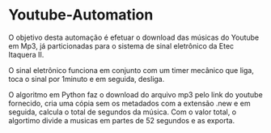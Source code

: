# Youtube-Automation

O objetivo desta automação é efetuar o download das músicas do Youtube em Mp3, já particionadas para o sistema de sinal eletrônico da Etec Itaquera II.

O sinal eletrônico funciona em conjunto com um timer mecânico que liga, toca o sinal por 1minuto e em seguida, desliga.

O algoritmo em Python faz o download do arquivo mp3 pelo link do youtube fornecido, cria uma cópia sem os metadados com a extensão .new e em seguida, calcula o total de segundos da música. Com o valor total, o algortimo divide a musicas em partes de 52 segundos e as exporta.
